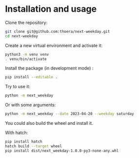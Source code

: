 # Installation and usage

Clone the repository:

```sh
git clone git@github.com:thoera/next-weekday.git
cd next-weekday
```

Create a new virtual environment and activate it:

```sh
python3 -m venv venv
. venv/bin/activate
```

Install the package (in development mode) :

```sh
pip install --editable .
```

Try to use it:

```sh
python -m next_weekday
```

Or with some arguments:

```sh
python -m next_weekday --date 2023-04-20 --weekday saturday
```

You could also build the wheel and install it.

With hatch:

```sh
pip install hatch
hatch build --target wheel
pip install dist/next_weekday-1.0.0-py3-none-any.whl
```
